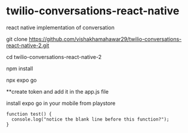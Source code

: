 # twilio-conversations-react-native
react native implementation of conversation

git clone https://github.com/vishakhamahawar29/twilio-conversations-react-native-2.git

cd twilio-conversations-react-native-2

npm install

npx expo go


**create token and add it in the app.js file

install expo go in your mobile from playstore

```
function test() {
  console.log("notice the blank line before this function?");
}
```


